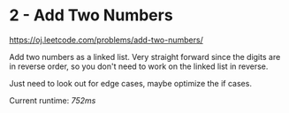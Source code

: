 # 2 - Add Two Numbers
https://oj.leetcode.com/problems/add-two-numbers/

Add two numbers as a linked list.  Very straight forward since the digits are in reverse order, so you don't need to work on the linked list in reverse.

Just need to look out for edge cases, maybe optimize the if cases.

Current runtime: *752ms*
